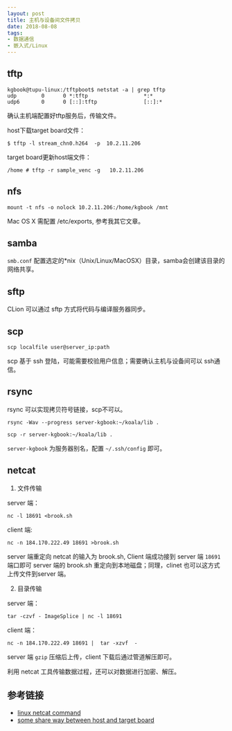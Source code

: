 ```yaml
---
layout: post
title: 主机与设备间文件拷贝
date: 2018-08-08
tags: 
- 数据通信
- 嵌入式/Linux
---
```


## tftp ##

```
kgbook@tupu-linux:/tftpboot$ netstat -a | grep tftp
udp        0      0 *:tftp                  *:*                                
udp6       0      0 [::]:tftp               [::]:* 
```

确认主机端配置好tftp服务后，传输文件。

host下载target board文件：

```shell
$ tftp -l stream_chn0.h264  -p  10.2.11.206
```

target board更新host端文件：

```shell
/home # tftp -r sample_venc -g   10.2.11.206
```

## nfs ##

```shell
mount -t nfs -o nolock 10.2.11.206:/home/kgbook /mnt

```
Mac OS X 需配置 /etc/exports, 参考我其它文章。

## samba ##

`smb.conf` 配置选定的*nix（Unix/Linux/MacOSX）目录，samba会创建该目录的网络共享。

## sftp ##

CLion 可以通过 sftp 方式将代码与编译服务器同步。

## scp ##

```shell
scp localfile user@server_ip:path
```

scp 基于 ssh 登陆，可能需要校验用户信息；需要确认主机与设备间可以 ssh通信。

## rsync ##

rsync 可以实现拷贝符号链接，scp不可以。

```shell
rsync -Wav --progress server-kgbook:~/koala/lib .
```

```shell
scp -r server-kgbook:~/koala/lib .
```

`server-kgbook` 为服务器别名，配置 `~/.ssh/config` 即可。

## netcat ##

1. 文件传输

server 端：

```shell
nc -l 18691 <brook.sh 
```

client 端:

```shell
nc -n 184.170.222.49 18691 >brook.sh
```

server 端重定向 netcat 的输入为 brook.sh, Client 端成功接到 server 端 `18691` 端口即可 server 端的 brook.sh 重定向到本地磁盘；同理，clinet 也可以这方式上传文件到server 端。

2. 目录传输

server 端：

```shell
tar -czvf - ImageSplice | nc -l 18691
```

client 端：

```shell
nc -n 184.170.222.49 18691 |  tar -xzvf  -
```

server 端 `gzip` 压缩后上传，client 下载后通过管道解压即可。

利用 netcat 工具传输数据过程，还可以对数据进行加密、解压。

## 参考链接

- [linux netcat command](https://www.oschina.net/translate/linux-netcat-command)
- [some share way between host and target board](http://www.latelee.org/using-gnu-linux/some-share-way-between-host-and-target-board.html)

